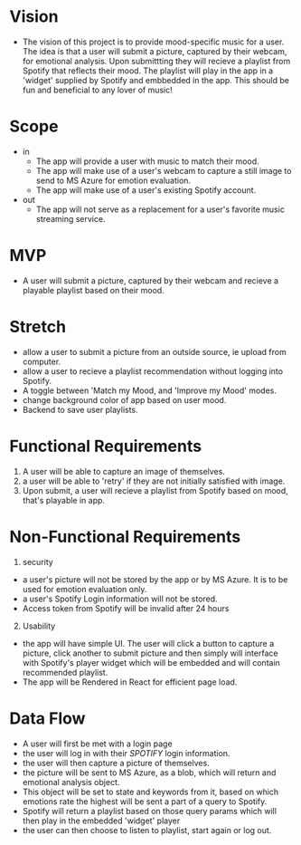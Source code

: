 # Vision
- The vision of this project is to provide mood-specific music for a user. The idea is that a user will submit a picture, captured by their webcam, for emotional analysis. Upon submittting they will recieve a playlist from Spotify that reflects their mood. The playlist will play in the app in a 'widget' supplied by Spotify and embbedded in the app. This should  be fun and beneficial to any lover of music!

# Scope
- in
  - The app will provide a user with music to match their mood.
  - The app will make use of a user's webcam to capture a still image to send to MS Azure for emotion evaluation.
  - The app will make use of a user's existing Spotify account.
- out
  - The app will not serve as a replacement for a user's favorite music streaming service.

# MVP
  - A user will submit a picture, captured by their webcam and recieve a playable playlist based on their mood.

# Stretch
  - allow a user to submit a picture from an outside source, ie upload from computer.
  - allow a user to recieve a playlist recommendation without logging into Spotify.
  - A toggle between 'Match my Mood, and 'Improve my Mood' modes.
  - change background color of app based on user mood.
  - Backend to save user playlists.

# Functional Requirements
1. A user will be able to capture an image of themselves.
2. a user will be able to 'retry' if they are not initially satisfied with image.
3. Upon submit, a user will recieve a playlist from Spotify based on mood, that's playable in app.

# Non-Functional Requirements
1. security
  - a user's picture will not be stored by the app or by MS Azure. It is to be used for emotion evaluation only.
  - a user's Spotify Login information will not be stored.
  - Access token from Spotify will be invalid after 24 hours
2. Usability
  - the app will have simple UI. The user will click a button to capture a picture, click another to submit picture and then simply will interface with Spotify's player widget which will be embedded and will contain recommended playlist.
  - The app will be Rendered in React for efficient page load.
# Data Flow
- A user will first be met with a login page
- the user will log in with their _SPOTIFY_ login information.
- the user will then capture a picture of themselves.
- the picture will be sent to MS Azure, as a blob, which will return and emotional analysis object.
- This object will be set to state and keywords from it, based on which emotions rate the highest will be sent a part of a query to Spotify.
- Spotify will return a playlist based on those query params which will then play in the embedded 'widget' player
- the user can then choose to listen to playlist, start again or log out.
